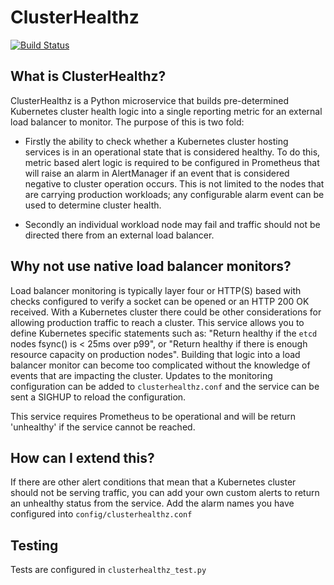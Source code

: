 # ClusterHealthz

[![Build Status](https://travis-ci.org/jbunce/clusterhealthz.svg?branch=master)](https://travis-ci.org/jbunce/clusterhealthz)


## What is ClusterHealthz?

ClusterHealthz is a Python microservice that builds pre-determined Kubernetes
cluster health logic into a single reporting metric for an external load
balancer to monitor. The purpose of this is two fold:

- Firstly the ability to check whether a Kubernetes cluster hosting
services is in an operational state that is considered healthy. To do this,
metric based alert logic is required to be configured in Prometheus that will
raise an alarm in AlertManager if an event that is considered negative to
cluster operation occurs. This is not limited to the nodes that are carrying
production workloads; any configurable alarm event can be used to determine
cluster health.

- Secondly an individual workload node may fail and traffic should not be
directed there from an external load balancer.

## Why not use native load balancer monitors?

Load balancer monitoring is typically layer four or HTTP(S) based with checks
configured to verify a socket can be opened or an HTTP 200 OK received. With
a Kubernetes cluster there could be other considerations for allowing
production traffic to reach a cluster. This service allows you to define
Kubernetes specific statements such as: "Return healthy if the `etcd` nodes
fsync() is < 25ms over p99", or "Return healthy if there is enough resource
capacity on production nodes". Building that logic into a load balancer
monitor can become too complicated without the knowledge of events that are
impacting the cluster. Updates to the monitoring configuration can be added to
`clusterhealthz.conf` and the service can be sent a SIGHUP to reload the
configuration.

This service requires Prometheus to be operational and will be return
'unhealthy' if the service cannot be reached.

## How can I extend this?

If there are other alert conditions that mean that a Kubernetes cluster should
not be serving traffic, you can add your own custom alerts to return an
unhealthy status from the service. Add the alarm names you have configured into
`config/clusterhealthz.conf`


## Testing

Tests are configured in `clusterhealthz_test.py`